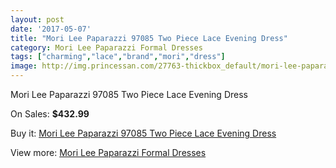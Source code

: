 ```yaml
---
layout: post
date: '2017-05-07'
title: "Mori Lee Paparazzi 97085 Two Piece Lace Evening Dress"
category: Mori Lee Paparazzi Formal Dresses
tags: ["charming","lace","brand","mori","dress"]
image: http://img.princessan.com/27763-thickbox_default/mori-lee-paparazzi-97085-two-piece-lace-evening-dress.jpg
---
```

Mori Lee Paparazzi 97085 Two Piece Lace Evening Dress

On Sales: **$432.99**
<a href="https://www.princessan.com/en/12632-mori-lee-paparazzi-97085-two-piece-lace-evening-dress.html"><amp-img layout="responsive" width="600" height="600" src="//img.princessan.com/27763-thickbox_default/mori-lee-paparazzi-97085-two-piece-lace-evening-dress.jpg" alt="Mori Lee Paparazzi 97085 Two Piece Lace Evening Dress 0" /></a>
<a href="https://www.princessan.com/en/12632-mori-lee-paparazzi-97085-two-piece-lace-evening-dress.html"><amp-img layout="responsive" width="600" height="600" src="//img.princessan.com/27765-thickbox_default/mori-lee-paparazzi-97085-two-piece-lace-evening-dress.jpg" alt="Mori Lee Paparazzi 97085 Two Piece Lace Evening Dress 1" /></a>
<a href="https://www.princessan.com/en/12632-mori-lee-paparazzi-97085-two-piece-lace-evening-dress.html"><amp-img layout="responsive" width="600" height="600" src="//img.princessan.com/27764-thickbox_default/mori-lee-paparazzi-97085-two-piece-lace-evening-dress.jpg" alt="Mori Lee Paparazzi 97085 Two Piece Lace Evening Dress 2" /></a>

Buy it: [Mori Lee Paparazzi 97085 Two Piece Lace Evening Dress](https://www.princessan.com/en/12632-mori-lee-paparazzi-97085-two-piece-lace-evening-dress.html "Mori Lee Paparazzi 97085 Two Piece Lace Evening Dress")

View more: [Mori Lee Paparazzi Formal Dresses](https://www.princessan.com/en/91- "Mori Lee Paparazzi Formal Dresses")